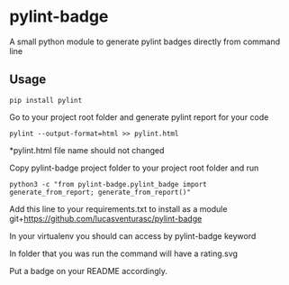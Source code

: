pylint-badge
====
A small python module to generate pylint badges directly from command line

## Usage

```
pip install pylint
```

Go to your project root folder and generate pylint report for your code
```
pylint --output-format=html >> pylint.html
```
*pylint.html file name should not changed

Copy pylint-badge project folder to your project root folder and run
```
python3 -c "from pylint-badge.pylint_badge import generate_from_report; generate_from_report()"
```

Add this line to your requirements.txt to install as a module
git+https://github.com/lucasventurasc/pylint-badge

In your virtualenv you should can access by pylint-badge keyword

In folder that you was run the command will have a rating.svg

Put a badge on your README accordingly.

